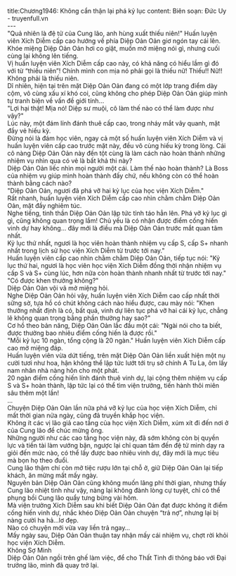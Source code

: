 title:Chương1946: Không cẩn thận lại phá kỷ lục
content:
Biên soạn: Đức Uy - truyenfull.vn<br>---<br>"Quả nhiên là đệ tử của Cung lão, anh hùng xuất thiếu niên!" Huấn luyện viên Xích Diễm cấp cao hướng về phía Diệp Oản Oản giơ ngón tay cái lên.<br>Khóe miệng Diệp Oản Oản hơi co giật, muốn mở miệng nói gì, nhưng cuối cùng lại không lên tiếng.<br>Vị huấn luyện viên Xích Diễm cấp cao này, có khả năng có hiểu lầm gì đó với từ “thiếu niên”! Chính mình con mịa nó phải gọi là thiếu nữ! Thiếu!! Nữ!! Không phải là thiếu niên.<br>Dĩ nhiên, hiện tại trên mặt Diệp Oản Oản đang có một lớp trang điểm dày cộm, vô cùng xấu xí khó coi, cũng không cho phép Diệp Oản Oản giúp mình tự tranh biện về vấn đề giới tính…<br>"Lợi hại thật! Mịa nó! Diệp sư muội, cô làm thế nào có thể làm được như vậy?"<br>Lúc này, một đám lính đánh thuê cấp cao, trong nháy mắt vây quanh, mặt đầy vẻ hiếu kỳ.<br>Đừng nói là đám học viên, ngay cả một số huấn luyện viên Xích Diễm và vị huấn luyện viên cấp cao trước mặt này, đều vô cùng hiếu kỳ trong lòng. Cái cô nàng Diệp Oản Oản này đến tột cùng là làm cách nào hoàn thành những nhiệm vụ nhìn qua có vẻ là bất khả thi này?<br>Diệp Oản Oản liếc nhìn mọi người một cái. Làm thế nào hoàn thành? Là Boss của nhiệm vụ giúp mình hoàn thành đấy chứ, nếu không còn có thể hoàn thành bằng cách nào?<br>"Diệp Oản Oản, ngươi đã phá vỡ hai kỷ lục của học viện Xích Diễm."<br>Rất nhanh, huấn luyện viên Xích Diễm cấp cao nhìn chằm chằm Diệp Oản Oản, mặt đầy nghiêm túc.<br>Nghe tiếng, tinh thần Diệp Oản Oản lập tức tỉnh táo hẳn lên. Phá vỡ kỷ lục gì gì, cũng không quan trọng lắm! Chủ yếu là có nhận được điểm cống hiến vinh dự hay không... đây mới là điều mà Diệp Oản Oản trước mắt quan tâm nhất.<br>Kỷ lục thứ nhất, ngươi là học viên hoàn thành nhiệm vụ cấp S, cấp S+ nhanh nhất trong lịch sử học viện Xích Diễm từ trước tới nay."<br>Huấn luyện viên cấp cao nhìn chằm chằm Diệp Oản Oản, tiếp tục nói: "Kỷ lục thứ hai, ngươi là học viên học viện Xích Diễm đồng thời nhận nhiệm vụ cấp S và S+ cùng lúc, hơn nữa còn hoàn thành nhanh nhất từ trước tới nay."<br>"Có được khen thưởng không?"<br>Diệp Oản Oản vội vã mở miệng hỏi.<br>Nghe Diệp Oản Oản hỏi vậy, huấn luyện viên Xích Diễm cao cấp nhất thời sững sờ, tựa hồ có chút không cách nào hiểu được, cau mày nói: "Khen thưởng nhất định là có, bất quá, vinh dự liên tục phá vỡ hai cái kỷ lục, chẳng lẽ không quan trọng bằng phần thưởng hay sao?"<br>Cơ hồ theo bản năng, Diệp Oản Oản lắc đầu một cái: "Ngài nói cho ta biết, được thưởng bao nhiêu điểm cống hiến là được rồi."<br>"Mỗi kỷ lục 10 ngàn, tổng cộng là 20 ngàn." Huấn luyện viên Xích Diễm cấp cao mở miệng đáp.<br>Huấn luyện viên vừa dứt tiếng, trên mặt Diệp Oản Oản liền xuất hiện một nụ cười tươi như hoa, hận không thể lập tức lướt tới trụ sở chính A Tu La, ôm lấy nam nhân nhà nàng hôn cho một phát.<br>20 ngàn điểm cống hiến lính đánh thuê vinh dự, lại cộng thêm nhiệm vụ cấp S và S+ hoàn thành, lập tức lại có thể tìm viện trưởng, tiến hành thôi miên sâu thêm một lần!<br>...<br>Chuyện Diệp Oản Oản lần nữa phá vỡ kỷ lục của học viện Xích Diễm, chỉ mất thời gian nửa ngày, cũng đã truyền khắp học viện.<br>Không ít các vị lão giả cao tầng của học viện Xích Diễm, xúm xít đi đến nơi ở của Cung lão để chúc mừng ông.<br>Những người như các cao tầng học viện này, đã sớm không còn bị quyền lực và tiền tài làm vướng bận, ngược lại chỉ quan tâm đến đệ tử mình dạy ra giỏi đến mức nào, có thể lấy được bao nhiêu vinh dự, đây mới là mục tiêu mà bọn họ theo đuổi.<br>Cung lão thậm chí còn mở tiệc rượu lớn tại chỗ ở, giữ Diệp Oản Oản lại tiếp khách, ăn mừng mất mấy ngày.<br>Nguyên bản Diệp Oản Oản cũng không muốn lãng phí thời gian, nhưng thấy Cung lão nhiệt tình như vậy, nàng lại không đành lòng cự tuyệt, chỉ có thể phụng bồi Cung lão quẩy tưng bừng vài hôm.<br>Mà viện trưởng Xích Diễm sau khi biết Diệp Oản Oản đạt được không ít điểm cống hiến vinh dự, nhắc khéo Diệp Oản Oản chuyện “trả nợ”, nhưng lại bị nàng cười ha hả…lơ đẹp.<br>Nào có chuyện mới vừa vay liền trả ngay…<br>Mấy ngày sau, Diệp Oản Oản thuận tay nhận mấy cái nhiệm vụ, chợt rời khỏi học viện Xích Diễm.<br>Không Sợ Minh<br>Diệp Oản Oản ngồi trên ghế làm việc, để cho Thất Tinh đi thông báo với Đại trưởng lão, mình đã quay trở lại.